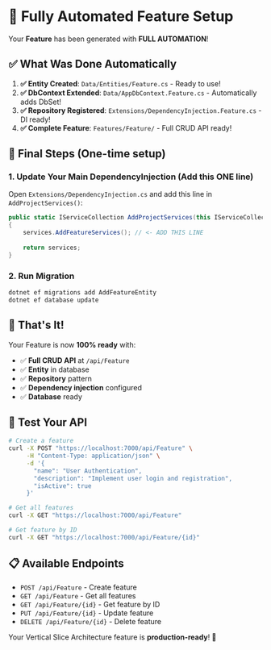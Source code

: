 # 🚀 Fully Automated Feature Setup

Your **Feature** has been generated with **FULL AUTOMATION**! 

## ✅ What Was Done Automatically

1. **✅ Entity Created**: `Data/Entities/Feature.cs` - Ready to use!
2. **✅ DbContext Extended**: `Data/AppDbContext.Feature.cs` - Automatically adds DbSet!
3. **✅ Repository Registered**: `Extensions/DependencyInjection.Feature.cs` - DI ready!
4. **✅ Complete Feature**: `Features/Feature/` - Full CRUD API ready!

## 🔧 Final Steps (One-time setup)

### 1. Update Your Main DependencyInjection (Add this ONE line)

Open `Extensions/DependencyInjection.cs` and add this line in `AddProjectServices()`:

```csharp
public static IServiceCollection AddProjectServices(this IServiceCollection services)
{
    services.AddFeatureServices(); // <- ADD THIS LINE
    
    return services;
}
```

### 2. Run Migration

```bash
dotnet ef migrations add AddFeatureEntity
dotnet ef database update
```

## 🎉 That's It!

Your Feature is now **100% ready** with:

- ✅ **Full CRUD API** at `/api/Feature`
- ✅ **Entity** in database  
- ✅ **Repository** pattern
- ✅ **Dependency injection** configured
- ✅ **Database** ready

## 🧪 Test Your API

```bash
# Create a feature
curl -X POST "https://localhost:7000/api/Feature" \
     -H "Content-Type: application/json" \
     -d '{
       "name": "User Authentication",
       "description": "Implement user login and registration",
       "isActive": true
     }'

# Get all features
curl -X GET "https://localhost:7000/api/Feature"

# Get feature by ID
curl -X GET "https://localhost:7000/api/Feature/{id}"
```

## 📋 Available Endpoints

- `POST /api/Feature` - Create feature
- `GET /api/Feature` - Get all features
- `GET /api/Feature/{id}` - Get feature by ID  
- `PUT /api/Feature/{id}` - Update feature
- `DELETE /api/Feature/{id}` - Delete feature

Your Vertical Slice Architecture feature is **production-ready**! 🚀